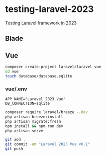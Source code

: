 # testing-laravel-2023

Testing Laravel framework in 2023

## Blade

## Vue

```bash
composer create-project laravel/laravel vue
cd vue
touch database/database.sqlite
```

### vue/.env

```edit
APP_NAME="Laravel 2023 Vue"
DB_CONNECTION=sqlite
```

```bash
composer require laravel/breeze --dev
php artisan breeze:install
php artisan migrate:fresh
npm install && npm run dev
php artisan serve
```

```bash
git add .
git commit -am "Laravel 2023 Vue v0.1"
git push
```
